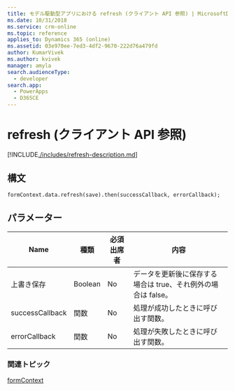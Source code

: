 ```yaml
---
title: モデル駆動型アプリにおける refresh (クライアント API 参照) | MicrosoftDocs
ms.date: 10/31/2018
ms.service: crm-online
ms.topic: reference
applies_to: Dynamics 365 (online)
ms.assetid: 03e970ee-7ed3-4df2-9670-222d76a479fd
author: KumarVivek
ms.author: kvivek
manager: amyla
search.audienceType:
  - developer
search.app:
  - PowerApps
  - D365CE
---
```

# <a name="refresh-client-api-reference"></a>refresh (クライアント API 参照)



[!INCLUDE[./includes/refresh-description.md](./includes/refresh-description.md)]

## <a name="syntax"></a>構文

`formContext.data.refresh(save).then(successCallback, errorCallback);`

## <a name="parameter"></a>パラメーター

|Name|種類​​|必須出席者|内容|
|--|--|--|--|
|上書き保存​​|Boolean|No|データを更新後に保存する場合は true、それ例外の場合は false。|
|successCallback|関数|No|処理が成功したときに呼び出す関数。|
|errorCallback|関数|No|処理が失敗したときに呼び出す関数。|

### <a name="related-topics"></a>関連トピック

[formContext](../../clientapi-form-context.md)

